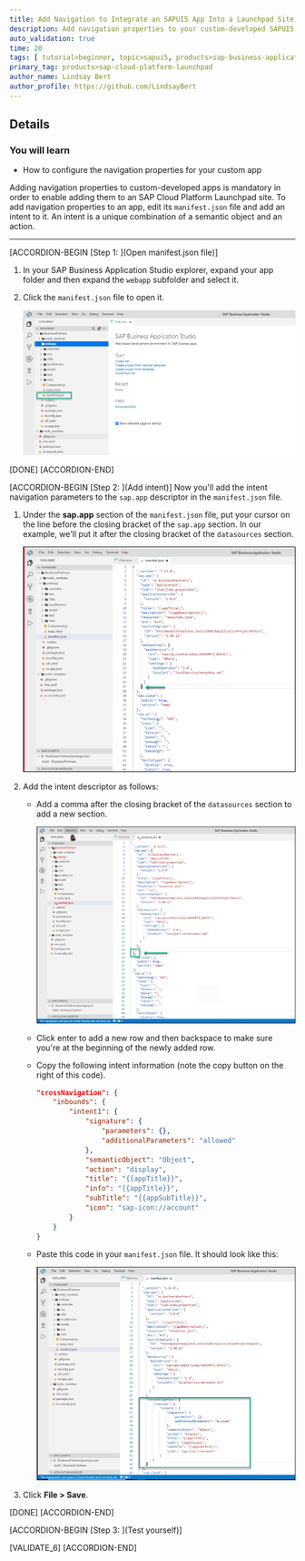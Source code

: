 ```yaml
---
title: Add Navigation to Integrate an SAPUI5 App Into a Launchpad Site
description: Add navigation properties to your custom-developed SAPUI5 app so it can be integrated into an SAP Cloud Platform Launchpad site.
auto_validation: true
time: 20
tags: [ tutorial>beginner, topic>sapui5, products>sap-business-application-studio, products>sap-cloud-platform-launchpad]
primary_tag: products>sap-cloud-platform-launchpad
author_name: Lindsay Bert
author_profile: https://github.com/LindsayBert
---
```


## Details
### You will learn
  - How to configure the navigation properties for your custom app

Adding navigation properties to custom-developed apps is mandatory in order to enable adding them to an SAP Cloud Platform Launchpad site. To add navigation properties to an app, edit its `manifest.json` file and add an intent to it. An intent is a unique combination of a semantic object and an action.

---

[ACCORDION-BEGIN [Step 1: ](Open manifest.json file)]
1. In your SAP Business Application Studio explorer, expand your app folder and then expand the `webapp` subfolder and select it.

2. Click the `manifest.json` file to open it.

    ![Open manifest.json file](1-open-manifestjson.png)

[DONE]
[ACCORDION-END]


[ACCORDION-BEGIN [Step 2: ](Add intent)]
Now you'll add the intent navigation parameters to the `sap.app` descriptor in the `manifest.json` file.

1. Under the **sap.app** section of the `manifest.json` file, put your cursor on the line before the closing bracket of the `sap.app` section. In our example, we'll put it after the closing bracket of the `datasources` section.

    ![Find entry for intent](2-find-entry-point.png)

2. Add the intent descriptor as follows:

    - Add a comma after the closing bracket of the `datasources` section to add a new section.

        ![Add comma](3-add-comma.png)

    - Click enter to add a new row and then backspace to make sure you're at the beginning of the newly added row.

    - Copy the following intent information (note the copy button on the right of this code).

        ```JSON
        "crossNavigation": {
            "inbounds": {
                "intent1": {
                    "signature": {
                        "parameters": {},
                        "additionalParameters": "allowed"
                    },
                    "semanticObject": "Object",
                    "action": "display",
                    "title": "{{appTitle}}",
                    "info": "{{appTitle}}",
                    "subTitle": "{{appSubTitle}}",
                    "icon": "sap-icon://account"
                }
            }
        }
        ```

    - Paste this code in your `manifest.json` file. It should look like this:

        ![Paste intent navigation](4-paste-intent-navigation.png)

3. Click **File > Save**.

[DONE]
[ACCORDION-END]

[ACCORDION-BEGIN [Step 3: ](Test yourself)]

[VALIDATE_6]
[ACCORDION-END]
